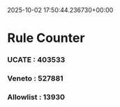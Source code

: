 2025-10-02 17:50:44.236730+00:00
# Rule Counter 
 ### UCATE : 403533

 ### Veneto : 527881

 ### Allowlist : 13930